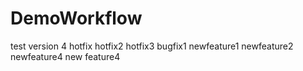 # DemoWorkflow
test version 4
hotfix
hotfix2
hotfix3
bugfix1
newfeature1
newfeature2
newfeature4
new feature4
